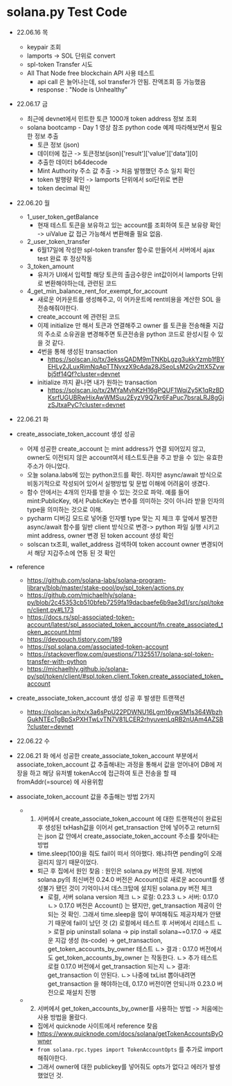 # solana.py Test Code

- 22.06.16 목
    - keypair 조회
    - lamports -> SOL 단위로 convert
    - spl-token Transfer 시도
    - All That Node free blockchain API 사용 테스트
        - api call 은 늘어나는데, sol transfer가 안됨. 잔액조회 등 가능했음
        - response : "Node is Unhealthy"

- 22.06.17 금
    - 최근에 devnet에서 민트한 토큰 1000개 token address 정보 조회
    - solana bootcamp - Day 1 영상 참조 python code 예제 따라해보면서 필요한 정보 추출
        - 토큰 정보 (json)
        - 데이터에 접근 -> 토큰정보(json)['result']['value']['data'][0]
        - 추출한 데이터 b64decode
        - Mint Authority 주소 값 추출 -> 처음 발행했던 주소 일치 확인
        - token 발행량 확인 -> lamports 단위에서 sol단위로 변환
        - token decimal 확인

- 22.06.20 월
    - 1_user_token_getBalance
        - 현재 테스트 토큰을 보유하고 있는 account를 조회하여 토큰 보유량 확인 -> uiValue 값 접근 가능해서 변환해줄 필요 없음. 
    - 2_user_token_transfer
        - 6월17일에 작성한 spl-token transfer 함수로 만들어서 서버에서 ajax test 완료 후 정상작동
    - 3_token_amount
        - 유저가 UI에서 입력할 해당 토큰의 출금수량은 int값이어서 lamports 단위로 변환해야하는데, 관련된 코드
    - 4_get_min_balance_rent_for_exempt_for_account
        - 새로운 어카운트를 생성해주고, 이 어카운트에 rent비용을 계산한 SOL 을 전송해줘야한다.
        - create_account 에 관련된 코드
        - 이제 initialize 만 해서 토큰과 연결해주고 owner 를 토큰을 전송해줄 지갑의 주소로 소유권을 변경해주면 토큰전송을 python 코드로 완성시킬 수 있을 것 같다.
        - 4번을 통해 생성된 transaction
            - https://solscan.io/tx/3ekssQADM9mTNKbLgzg3ukkYzmb1fBYEHLy2JLuxRimNqApTTNyxzX9cAda28JSeoLsM2Gv2ttX5Zvwbj5tf14Qf?cluster=devnet
        - initialize 까지 끝나면 내가 원하는 transaction
            - https://solscan.io/tx/2MYaMvhKzH16gPQUF1WqiZy5K1qRzBDKsrfUGUBRwHixAwWMSuu2EyzV9Q7kr6FaPuc7bsraLRJ8gGjzSJtxaPyC?cluster=devnet

- 22.06.21 화
- create_associate_token_account 생성 성공
    - 어제 성공한 create_account 는 mint address가 연결 되어있지 않고, owner도 이전되지 않은 account여서 테스트토큰을 주고 받을 수 있는 유효한 주소가 아니었다.
    - 오늘 solana.labs에 있는 python코드를 확인. 하지만 async/await 방식으로 비동기적으로 작성되어 있어서 실행방법 및 문법 이해에 어려움이 생겼다.
    - 함수 안에서는 4개의 인자를 받을 수 있는 것으로 파악. 예를 들어 mint:PublicKey, 에서 PublicKey는 변수를 의미하는 것이 아니라 받을 인자의 type을 의미하는 것으로 이해.
    - pycharm 디버깅 모드로 넣어줄 인자별 type 맞는 지 체크 후 앞에서 발견한 async/await 함수를 일반 client 방식으로 변경-> python 파일 실행 시키고 mint address, owner 변경 된 token account 생성 확인
    - solscan tx조회, wallet_address 검색하여 token account owner 변경되어서 해당 지갑주소에 연동 된 것 확인
- reference 
    - https://github.com/solana-labs/solana-program-library/blob/master/stake-pool/py/spl_token/actions.py
    - https://github.com/michaelhly/solana-py/blob/2c45353cb510bfeb7259fa19dacbaefe6b9ae3d1/src/spl/token/client.py#L173
    - https://docs.rs/spl-associated-token-account/latest/spl_associated_token_account/fn.create_associated_token_account.html
    - https://devpouch.tistory.com/189
    - https://spl.solana.com/associated-token-account
    - https://stackoverflow.com/questions/71325517/solana-spl-token-transfer-with-python
    - https://michaelhly.github.io/solana-py/spl/token/client/#spl.token.client.Token.create_associated_token_account
- create_associate_token_account 생성 성공 후 발생한 트랜잭션
    - https://solscan.io/tx/x3a6sPpU22PDWNU16Lgm16ywSM1s364WbzhGukNTEcTgBpSxPXHTwLvTN7V81LCER2rhyuvenLqRB2nUAm4AZSB?cluster=devnet

- 22.06.22 수
- 22.06.21 화 에서 성공한 create_associate_token_account 부분에서 associate_token_account 값 추출해내는 과정을 통해서 값을 얻어내어 DB에 저장을 하고 해당 유저별 tokenAcc에 접근하여 토큰 전송을 할 때 fromAddr(=source) 에 사용위함
- associate_token_account 값을 추출해는 방법 2가지 
    - 1. 서버에서 create_associate_token_account 에 대한 트랜잭션이 완료된 후 생성된 txHash값을 이어서 get_transaction 안에 넣어주고 return되는 json 값 안에서  create_associate_token_account 주소를 찾아내는 방법
        - time.sleep(100)을 줘도 fail이 떠서 의아했다. 왜냐하면 pending이 오래 걸리지 않기 때문이었다.
        - 퇴근 후 집에서 원인 찾음 : 원인은 solana.py 버전의 문제. 저번에 solana.py의 최신버전 0.24.0 버전은 Account()로 새로운 account를 생성불가 됐던 것이 기억이나서 데스크탑에 설치된 solana.py 버전 체크
            - 로컬, 서버 solana version 체크
            ㄴ> 로컬: 0.23.3
            ㄴ> 서버: 0.17.0
            ㄴ> 0.17.0 버전은 Account() 는 됐지만, get_transaction 제공이 안되는 것 확인. 그래서 time.sleep을 많이 부여해줘도 제공자체가 안됐기 때문에 fail이 났던 것 
            (2) 로컬에서 테스트 후 서버에서 리테스트
            ㄴ> 로컬 pip uninstall solana →  pip install solana~=0.17.0 → 새로운 지갑 생성 (ts-code) → get_transaction, get_token_accounts_by_owner 테스트
            ㄴ> 결과 : 0.17.0 버전에서도 get_token_accounts_by_owner 는 작동한다.
            ㄴ> 추가 테스트 로컬 0.17.0 버전에서 get_transaction 되는지 
            ㄴ> 결과: get_transaction 이 안된다.
            ㄴ> 나중에 txList 뽑아내려면 get_transaction 을 해야하는데, 0.17.0 버전이면 안되니까 0.23.0 버전으로 재설치 진행
    - 2. 서버에서 get_token_accounts_by_owner를 사용하는 방법 -> 처음에는 사용 방법을 몰랐다.
        - 집에서 quicknode 사이트에서 reference 찾음
        - https://www.quicknode.com/docs/solana/getTokenAccountsByOwner
        - `from solana.rpc.types import TokenAccountOpts` 를 추가로 import 해줘야한다.
        - 그래서 owner에 대한 publickey를 넣어줘도 opts가 없다고 에러가 발생했었던 것.